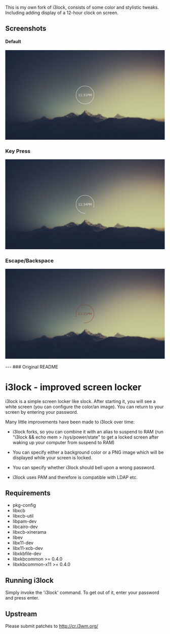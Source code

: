 This is my own fork of i3lock, consists of some color and stylistic tweaks. Including adding display of a 12-hour clock on screen. 

## Screenshots
#### Default
![Default state](/screenshots/lockscreen.png?raw=true "")
### Key Press
![On key press](/screenshots/lockscreenkeypress.png?raw=true "")
### Escape/Backspace
![On escape or backspace](/screenshots/lockscreenesc.png?raw=true "")

<p>
---
### Original README

i3lock - improved screen locker
===============================
i3lock is a simple screen locker like slock. After starting it, you will
see a white screen (you can configure the color/an image). You can return
to your screen by entering your password.

Many little improvements have been made to i3lock over time:

- i3lock forks, so you can combine it with an alias to suspend to RAM
  (run "i3lock && echo mem > /sys/power/state" to get a locked screen
   after waking up your computer from suspend to RAM)

- You can specify either a background color or a PNG image which will be
  displayed while your screen is locked.

- You can specify whether i3lock should bell upon a wrong password.

- i3lock uses PAM and therefore is compatible with LDAP etc.

Requirements
------------
- pkg-config
- libxcb
- libxcb-util
- libpam-dev
- libcairo-dev
- libxcb-xinerama
- libev
- libx11-dev
- libx11-xcb-dev
- libxkbfile-dev
- libxkbcommon >= 0.4.0
- libxkbcommon-x11 >= 0.4.0

Running i3lock
-------------
Simply invoke the 'i3lock' command. To get out of it, enter your password and
press enter.

Upstream
--------
Please submit patches to http://cr.i3wm.org/
